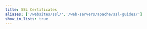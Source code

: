```yaml
---
title: SSL Certificates
aliases: ['/websites/ssl/','/web-servers/apache/ssl-guides/']
show_in_lists: true
---
```


